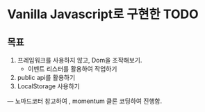 # Vanilla Javascript로 구현한 TODO

## 목표

1. 프레임워크를 사용하지 않고, Dom을 조작해보기.
   - 이벤트 리스터를 활용하여 작업하기
2. public api를 활용하기
3. LocalStorage 사용하기

— 노마드코터 참고하여 , momentum 클론 코딩하여 진행함.
